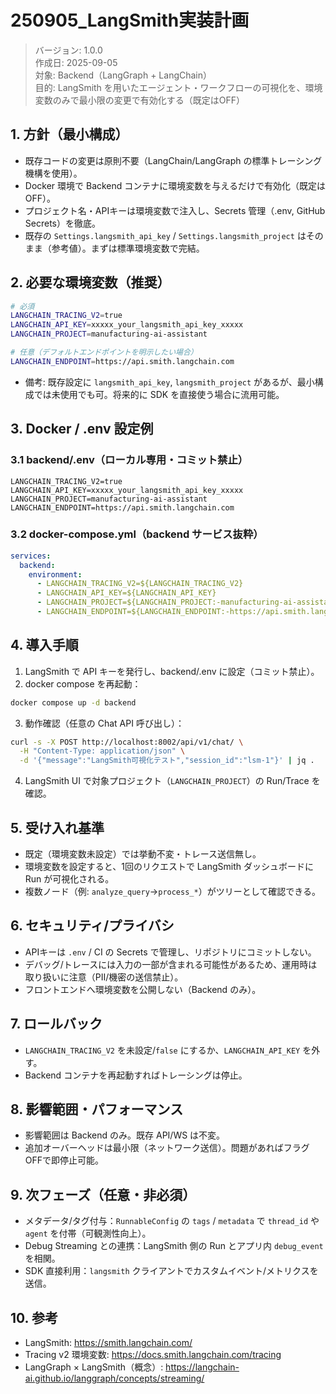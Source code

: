 # 250905_LangSmith実装計画

> バージョン: 1.0.0  
> 作成日: 2025-09-05  
> 対象: Backend（LangGraph + LangChain）  
> 目的: LangSmith を用いたエージェント・ワークフローの可視化を、環境変数のみで最小限の変更で有効化する（既定はOFF）

## 1. 方針（最小構成）
- 既存コードの変更は原則不要（LangChain/LangGraph の標準トレーシング機構を使用）。
- Docker 環境で Backend コンテナに環境変数を与えるだけで有効化（既定は OFF）。
- プロジェクト名・APIキーは環境変数で注入し、Secrets 管理（.env, GitHub Secrets）を徹底。
- 既存の `Settings.langsmith_api_key` / `Settings.langsmith_project` はそのまま（参考値）。まずは標準環境変数で完結。

## 2. 必要な環境変数（推奨）
```bash
# 必須
LANGCHAIN_TRACING_V2=true
LANGCHAIN_API_KEY=xxxxx_your_langsmith_api_key_xxxxx
LANGCHAIN_PROJECT=manufacturing-ai-assistant

# 任意（デフォルトエンドポイントを明示したい場合）
LANGCHAIN_ENDPOINT=https://api.smith.langchain.com
```

- 備考: 既存設定に `langsmith_api_key`, `langsmith_project` があるが、最小構成では未使用でも可。将来的に SDK を直接使う場合に流用可能。

## 3. Docker / .env 設定例
### 3.1 backend/.env（ローカル専用・コミット禁止）
```env
LANGCHAIN_TRACING_V2=true
LANGCHAIN_API_KEY=xxxxx_your_langsmith_api_key_xxxxx
LANGCHAIN_PROJECT=manufacturing-ai-assistant
LANGCHAIN_ENDPOINT=https://api.smith.langchain.com
```

### 3.2 docker-compose.yml（backend サービス抜粋）
```yaml
services:
  backend:
    environment:
      - LANGCHAIN_TRACING_V2=${LANGCHAIN_TRACING_V2}
      - LANGCHAIN_API_KEY=${LANGCHAIN_API_KEY}
      - LANGCHAIN_PROJECT=${LANGCHAIN_PROJECT:-manufacturing-ai-assistant}
      - LANGCHAIN_ENDPOINT=${LANGCHAIN_ENDPOINT:-https://api.smith.langchain.com}
```

## 4. 導入手順
1) LangSmith で API キーを発行し、backend/.env に設定（コミット禁止）。
2) docker compose を再起動：
```bash
docker compose up -d backend
```
3) 動作確認（任意の Chat API 呼び出し）：
```bash
curl -s -X POST http://localhost:8002/api/v1/chat/ \
  -H "Content-Type: application/json" \
  -d '{"message":"LangSmith可視化テスト","session_id":"lsm-1"}' | jq .
```
4) LangSmith UI で対象プロジェクト（`LANGCHAIN_PROJECT`）の Run/Trace を確認。

## 5. 受け入れ基準
- 既定（環境変数未設定）では挙動不変・トレース送信無し。
- 環境変数を設定すると、1回のリクエストで LangSmith ダッシュボードに Run が可視化される。
- 複数ノード（例: `analyze_query`→`process_*`）がツリーとして確認できる。

## 6. セキュリティ/プライバシ
- APIキーは `.env` / CI の Secrets で管理し、リポジトリにコミットしない。
- デバッグ/トレースには入力の一部が含まれる可能性があるため、運用時は取り扱いに注意（PII/機密の送信禁止）。
- フロントエンドへ環境変数を公開しない（Backend のみ）。

## 7. ロールバック
- `LANGCHAIN_TRACING_V2` を未設定/`false` にするか、`LANGCHAIN_API_KEY` を外す。
- Backend コンテナを再起動すればトレーシングは停止。

## 8. 影響範囲・パフォーマンス
- 影響範囲は Backend のみ。既存 API/WS は不変。
- 追加オーバーヘッドは最小限（ネットワーク送信）。問題があればフラグOFFで即停止可能。

## 9. 次フェーズ（任意・非必須）
- メタデータ/タグ付与：`RunnableConfig` の `tags` / `metadata` で `thread_id` や `agent` を付帯（可観測性向上）。
- Debug Streaming との連携：LangSmith 側の Run とアプリ内 `debug_event` を相関。
- SDK 直接利用：`langsmith` クライアントでカスタムイベント/メトリクスを送信。

## 10. 参考
- LangSmith: https://smith.langchain.com/  
- Tracing v2 環境変数: https://docs.smith.langchain.com/tracing  
- LangGraph × LangSmith（概念）: https://langchain-ai.github.io/langgraph/concepts/streaming/
